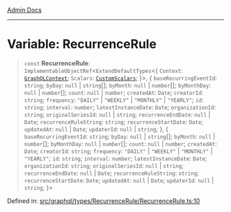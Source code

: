 [Admin Docs](/)

***

# Variable: RecurrenceRule

> `const` **RecurrenceRule**: `ImplementableObjectRef`\<`ExtendDefaultTypes`\<\{ `Context`: [`GraphQLContext`](../../../../context/type-aliases/GraphQLContext.md); `Scalars`: [`CustomScalars`](../../../../scalars/type-aliases/CustomScalars.md); \}\>, \{ `baseRecurringEventId`: `string`; `byDay`: `null` \| `string`[]; `byMonth`: `null` \| `number`[]; `byMonthDay`: `null` \| `number`[]; `count`: `null` \| `number`; `createdAt`: `Date`; `creatorId`: `string`; `frequency`: `"DAILY"` \| `"WEEKLY"` \| `"MONTHLY"` \| `"YEARLY"`; `id`: `string`; `interval`: `number`; `latestInstanceDate`: `Date`; `organizationId`: `string`; `originalSeriesId`: `null` \| `string`; `recurrenceEndDate`: `null` \| `Date`; `recurrenceRuleString`: `string`; `recurrenceStartDate`: `Date`; `updatedAt`: `null` \| `Date`; `updaterId`: `null` \| `string`; \}, \{ `baseRecurringEventId`: `string`; `byDay`: `null` \| `string`[]; `byMonth`: `null` \| `number`[]; `byMonthDay`: `null` \| `number`[]; `count`: `null` \| `number`; `createdAt`: `Date`; `creatorId`: `string`; `frequency`: `"DAILY"` \| `"WEEKLY"` \| `"MONTHLY"` \| `"YEARLY"`; `id`: `string`; `interval`: `number`; `latestInstanceDate`: `Date`; `organizationId`: `string`; `originalSeriesId`: `null` \| `string`; `recurrenceEndDate`: `null` \| `Date`; `recurrenceRuleString`: `string`; `recurrenceStartDate`: `Date`; `updatedAt`: `null` \| `Date`; `updaterId`: `null` \| `string`; \}\>

Defined in: [src/graphql/types/RecurrenceRule/RecurrenceRule.ts:10](https://github.com/Sourya07/talawa-api/blob/4e4298c85a0d2c28affa824f2aab7ec32b5f3ac5/src/graphql/types/RecurrenceRule/RecurrenceRule.ts#L10)
